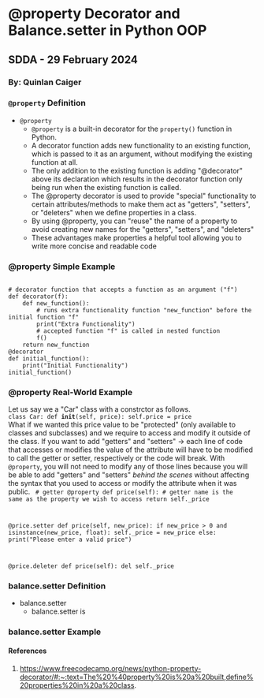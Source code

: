 # @property Decorator and Balance.setter in Python OOP
## SDDA - 29 February 2024
### By: Quinlan Caiger

### `@property` Definition
- `@property`
  - `@property` is a built-in decorator for the `property()` function in Python.
  - A decorator function adds new functionality to an existing function, which is passed to it as an argument, without modifying the existing function at all.
  - The only addition to the existing function is adding "@decorator" above its declaration which results in the decorator function only being run when the existing function is called.
  - The @property decorator is used to provide "special" functionality to certain attributes/methods to make them act as "getters", "setters", or "deleters" when we define properties in a class.
  - By using @property, you can "reuse" the name of a property to avoid creating new names for the "getters", "setters", and "deleters"
  - These advantages make properties a helpful tool allowing you to write more concise and readable code

### @property Simple Example
<code>
# decorator function that accepts a function as an argument ("f")
def decorator(f):
    def new_function():
        # runs extra functionality function "new_function" before the initial function "f"
        print("Extra Functionality")
        # accepted function "f" is called in nested function
        f()
    return new_function
@decorator
def initial_function():
    print("Initial Functionality")
initial_function()
</code>

### @property Real-World Example
Let us say we a "Car" class with a constrctor as follows.
<code>
class Car:
	def __init__(self, price):
		self.price = price
</code>
What if we wanted this price value to be "protected" (only available to classes and subclasses) and we require to access and modify it outside of the class.
If you want to add "getters" and "setters" -> each line of code that accesses or modifies the value of the attribute will have to be modified to call the getter or setter, respectively or the code will break. 
With `@property`, you will not need to modify any of those lines because you will be able to add "getters" and "setters" *behind the scenes* without affecting the syntax that you used to access or modify the attribute when it was public.
<code>
\# getter
@property
def price(self): # getter name is the same as the property we wish to access
	return self._price

@price.setter
def price(self, new_price):
	if new_price > 0 and isinstance(new_price, float):
		self._price = new_price
	else:
		print("Please enter a valid price")

@price.deleter
def price(self):
	del self._price
</code>

### balance.setter Definition
- balance.setter
  - balance.setter is 

### balance.setter Example


#### References
1. https://www.freecodecamp.org/news/python-property-decorator/#:~:text=The%20%40property%20is%20a%20built,define%20properties%20in%20a%20class.
